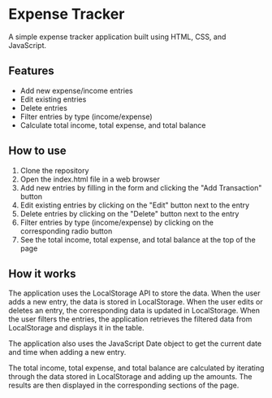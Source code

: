 # Expense Tracker

A simple expense tracker application built using HTML, CSS, and JavaScript.

## Features

- Add new expense/income entries
- Edit existing entries
- Delete entries
- Filter entries by type (income/expense)
- Calculate total income, total expense, and total balance

## How to use

1. Clone the repository
2. Open the index.html file in a web browser
3. Add new entries by filling in the form and clicking the "Add Transaction" button
4. Edit existing entries by clicking on the "Edit" button next to the entry
5. Delete entries by clicking on the "Delete" button next to the entry
6. Filter entries by type (income/expense) by clicking on the corresponding radio button
7. See the total income, total expense, and total balance at the top of the page


## How it works

The application uses the LocalStorage API to store the data. When the user adds a new entry, the data is stored in LocalStorage. When the user edits or deletes an entry, the corresponding data is updated in LocalStorage. When the user filters the entries, the application retrieves the filtered data from LocalStorage and displays it in the table.

The application also uses the JavaScript Date object to get the current date and time when adding a new entry.

The total income, total expense, and total balance are calculated by iterating through the data stored in LocalStorage and adding up the amounts. The results are then displayed in the corresponding sections of the page.
